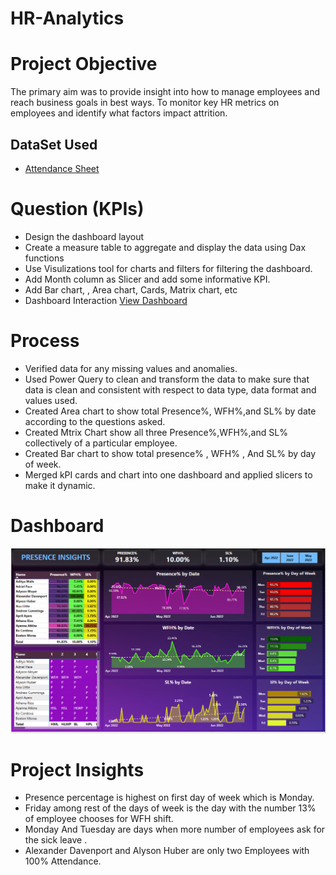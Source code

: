 # HR-Analytics

# Project Objective
The primary aim was to provide insight into how to manage employees and reach business goals in best ways. To monitor key HR metrics on employees and identify what factors impact attrition.
## DataSet Used 
 - <a href="https://github.com/Alazizu6798/HR-Analytics/blob/main/Attendance%20Sheet%202022-2023_Masked.xlsx">Attendance Sheet</a>
# Question (KPIs)

- Design the dashboard layout
- Create a measure table to aggregate and display the data using Dax functions
- Use Visulizations tool for charts and filters for filtering the dashboard.
- Add Month column as Slicer and add some informative KPI.
- Add Bar chart, , Area chart, Cards, Matrix chart, etc
- Dashboard Interaction <a href="https://github.com/Alazizu6798/HR-Analytics/blob/main/HR%20Analytics.pbix">View Dashboard</a>

# Process
- Verified data for any missing values and anomalies.
- Used Power Query to clean and transform the data to make sure that data is clean and consistent with respect to data type, data format and values used.
- Created Area chart to show total Presence%, WFH%,and SL% by date according to the questions asked.
- Created Mtrix Chart show all three Presence%,WFH%,and SL% collectively of a particular employee.
- Created Bar chart to show total presence% , WFH% , And SL% by day of week.
- Merged kPI cards and chart into one dashboard and applied slicers to make it dynamic.

# Dashboard
![Screenshot(495)](https://github.com/Alazizu6798/HR-Analytics/blob/main/Screenshot%202025-03-18%20144815.png)

# Project Insights 
- Presence percentage is highest on first day of week which is Monday.
- Friday among rest of the days of week is the day with the number 13% of employee chooses for WFH shift.
- Monday And Tuesday are days when more number of employees ask for the sick leave .
- Alexander Davenport and Alyson Huber are only two Employees with 100% Attendance.
  

 



